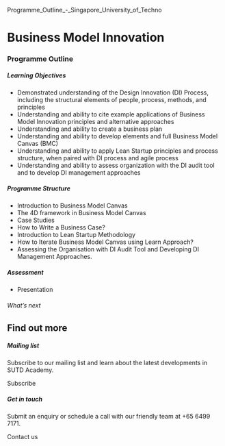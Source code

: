 Programme_Outline_-_Singapore_University_of_Techno



Business Model Innovation
=========================

### Programme Outline



##### **Learning Objectives**

* Demonstrated understanding of the Design Innovation (DI) Process, including the structural elements of people, process, methods, and principles
* Understanding and ability to cite example applications of Business Model Innovation principles and alternative approaches
* Understanding and ability to create a business plan
* Understanding and ability to develop elements and full Business Model Canvas (BMC)
* Understanding and ability to apply Lean Startup principles and process structure, when paired with DI process and agile process
* Understanding and ability to assess organization with the DI audit tool and to develop DI management approaches

##### Programme Structure

* Introduction to Business Model Canvas
* The 4D framework in Business Model Canvas
* Case Studies
* How to Write a Business Case?
* Introduction to Lean Startup Methodology
* How to Iterate Business Model Canvas using Learn Approach?
* Assessing the Organisation with DI Audit Tool and Developing DI Management Approaches.

##### Assessment

* Presentation

###### What’s next

Find out more
-------------

##### Mailing list

Subscribe to our mailing list and learn about the latest developments in SUTD Academy.

Subscribe

##### Get in touch

Submit an enquiry or schedule a call with our friendly team at +65 6499 7171.

Contact us

